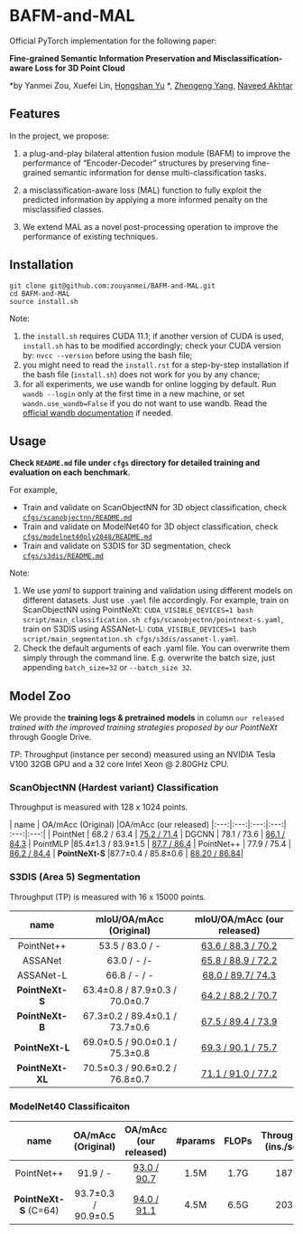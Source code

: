# BAFM-and-MAL
Official PyTorch implementation for the following paper:

**Fine-grained Semantic Information Preservation and Misclassification-aware Loss for 3D Point Cloud**

*by Yanmei Zou, Xuefei Lin, [Hongshan Yu](http://eeit.hnu.edu.cn/info/1289/4535.htm) *, [Zhengeng Yang](https://gsy.hunnu.edu.cn/info/1071/3537.htm), [Naveed Akhtar](https://findanexpert.unimelb.edu.au/profile/1050019-naveed-akhtar)

## Features
In the project, we propose:
1. a plug-and-play bilateral attention fusion module (BAFM) to improve the performance of “Encoder-Decoder” structures by preserving fine-grained semantic information for dense multi-classification tasks.

2. a misclassification-aware loss (MAL) function to fully exploit the predicted information by applying a more informed penalty on the misclassified classes.

3. We extend MAL as a novel post-processing operation to improve the performance of existing techniques.



## Installation

```
git clone git@github.com:zouyanmei/BAFM-and-MAL.git
cd BAFM-and-MAL
source install.sh
```
Note:  

1) the `install.sh` requires CUDA 11.1; if another version of CUDA is used,  `install.sh` has to be modified accordingly; check your CUDA version by: `nvcc --version` before using the bash file;
2) you might need to read the `install.rst` for a step-by-step installation if the bash file (`install.sh`) does not work for you by any chance;
3) for all experiments, we use wandb for online logging by default. Run `wandb --login` only at the first time in a new machine, or set `wandn.use_wandb=False` if you do not want to use wandb. Read the [official wandb documentation](https://docs.wandb.ai/quickstart) if needed.



## Usage 

**Check `README.md` file under `cfgs` directory for detailed training and evaluation on each benchmark.**  

For example, 
* Train and validate on ScanObjectNN for 3D object classification, check [`cfgs/scanobjectnn/README.md`](cfgs/scanobjectnn/README.md)
* Train and validate on ModelNet40 for 3D object classification, check [`cfgs/modelnet40ply2048/README.md`](cfgs/modelnet40ply2048/README.md)
* Train and validate on S3DIS for 3D segmentation, check [`cfgs/s3dis/README.md`](cfgs/s3dis/README.md)

Note:  
1. We use *yaml* to support training and validation using different models on different datasets. Just use `.yaml` file accordingly. For example, train on ScanObjectNN using PointNeXt: `CUDA_VISIBLE_DEVICES=1 bash script/main_classification.sh cfgs/scanobjectnn/pointnext-s.yaml`, train on S3DIS using ASSANet-L: `CUDA_VISIBLE_DEVICES=1 bash script/main_segmentation.sh cfgs/s3dis/assanet-l.yaml`.  
2. Check the default arguments of each .yaml file. You can overwrite them simply through the command line. E.g. overwrite the batch size, just appending `batch_size=32` or `--batch_size 32`.  


## Model Zoo

We provide the **training logs & pretrained models** in column `our released`  *trained with the improved training strategies proposed by our PointNeXt* through Google Drive. 

*TP*: Throughput (instance per second) measured using an NVIDIA Tesla V100 32GB GPU and a 32 core Intel Xeon @ 2.80GHz CPU.

### ScanObjectNN (Hardest variant) Classification

Throughput is measured with 128 x 1024 points. 

| name | OA/mAcc (Original) |OA/mAcc (our released) 
|:---:|:---:|:---:|:---:| :---:|:---:|
|  PointNet   | 68.2 / 63.4 | [75.2 / 71.4](https://drive.google.com/drive/folders/1F9sReTX9MC1RAEHZaSh6o_tn9hgQFT95?usp=sharing)
| DGCNN | 78.1 / 73.6 | [86.1 / 84.3](https://drive.google.com/drive/folders/1KWfvYPrJNdOaMOxTQnwI0eXTspKHCfYQ?usp=sharing) 
| PointMLP |85.4±1.3 / 83.9±1.5 | [87.7 / 86.4](https://drive.google.com/drive/folders/1Cy4tC5YmlbiDATWEW3qLLNxnBx2-XMqa?usp=sharing)
| PointNet++ | 77.9 / 75.4 | [86.2 / 84.4](https://drive.google.com/drive/folders/1T7uvQW4cLp65DnaEWH9eREH4XKTKnmks?usp=sharing)
| **PointNeXt-S** |87.7±0.4 / 85.8±0.6 | [88.20 / 86.84](https://drive.google.com/drive/folders/1A584C9x5uAqppbjNNiVqlA_7uOOOlEII?usp=sharing)|




### S3DIS (Area 5) Segmentation

Throughput (TP) is measured with 16 x 15000 points.

|       name       |    mIoU/OA/mAcc (Original)     |                 mIoU/OA/mAcc (our released)                  
| :--------------: | :----------------------------: | :----------------------------------------------------------: 
|    PointNet++    |        53.5 / 83.0 / -         |                    [63.6 / 88.3 / 70.2](https://drive.google.com/drive/folders/1NCy1Av1-TSs_46ngOk181A3BUhc8hpWV?usp=sharing)                   
| ASSANet | 63.0 / - /- | [65.8 / 88.9 / 72.2](https://drive.google.com/drive/folders/1a-2yNP_JvOgKPTLBTYXP5NtUmspc1P-c?usp=sharing)
| ASSANet-L | 66.8 / - / - | [68.0 / 89.7/ 74.3](https://drive.google.com/drive/folders/1FinOKtFEigsbgjsLybhpZr2xkESLIDhf?usp=sharing) 
| **PointNeXt-S**  | 63.4±0.8 / 87.9±0.3 / 70.0±0.7 |                    [64.2 / 88.2 / 70.7](https://drive.google.com/drive/folders/1UG8hh_CrUf-OhrYbcDd0zvDtoInrGP1u?usp=sharing)               
| **PointNeXt-B**  | 67.3±0.2 / 89.4±0.1 / 73.7±0.6 |                    [67.5 / 89.4 / 73.9](https://drive.google.com/drive/folders/166g_4vaCrS6CSmp3FwAWxl8N8ZmMuylw?usp=sharing)              
| **PointNeXt-L**  | 69.0±0.5 / 90.0±0.1 / 75.3±0.8 |                    [69.3 / 90.1 / 75.7](https://drive.google.com/drive/folders/1g4qE6g10zoZY5y6LPDQ5g12DvSLbnCnj?usp=sharing)                   
| **PointNeXt-XL** | 70.5±0.3 / 90.6±0.2 / 76.8±0.7 | [71.1 / 91.0 / 77.2](https://drive.google.com/drive/folders/1rng7YmfzzIGtXREn7jW0vVFmSSakLQs4?usp=sharing) 





### ModelNet40 Classificaiton



| name | OA/mAcc (Original) |OA/mAcc (our released) | #params | FLOPs | Throughput (ins./sec.) |
|:---:|:---:|:---:|:---:| :---:|:---:|
| PointNet++ | 91.9 / - | [93.0 / 90.7](https://drive.google.com/drive/folders/1Re2_NCtZBKxIhtv755LlnHjz-FBPWjgW?usp=sharing) | 1.5M | 1.7G | 1872 |
| **PointNeXt-S** (C=64) | 93.7±0.3 / 90.9±0.5 | [94.0 / 91.1](https://drive.google.com/drive/folders/14biOHuvH8b2F03ZozrWyF45tCmtsorYN?usp=sharing) | 4.5M | 6.5G | 2033 |

